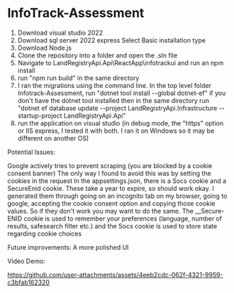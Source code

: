 # InfoTrack-Assessment

1) Download visual studio 2022
2) Download sql server 2022 express
    Select Basic installation type 
3) Download Node.js 
4) Clone the repository into a folder and open the .sln file 
5) Navigate to LandRegistryApi.Api\ReactApp\infotrackui and run an npm install 
6) run "npm run build" in the same directory
7) I ran the migrations using the command line. 
    In the top level folder Infotrack-Assessment, run "dotnet tool install --global dotnet-ef" if you don't have the dotnet tool installed 
    then in the same directory run "dotnet ef database update --project LandRegistryApi.Infrastructure --startup-project LandRegistryApi.Api"
8) run the application on visual studio (in debug mode, the "https" option or IIS express, I tested it with both. I ran it on Windows so it may be different on another OS)


Potential Issues:

Google actively tries to prevent scraping (you are blocked by a cookie consent banner)
The only way I found to avoid this was by setting the cookies in the request
In the appsettings.json, there is a Socs cookie and a SecureEnid cookie. These take a year to expire, so should work okay. I generated them through going on an incognito tab on my browser, going to google, accepting the cookie consent option and copying those cookie values. So if they don't work you may want to do the same.
The __Secure-ENID cookie is used to remember your preferences (language, number of results, safesearch filter etc.) and the Socs cookie is used to store state regarding cookie choices


Future improvements:
A more polished UI 

Video Demo:

https://github.com/user-attachments/assets/4eeb2cdc-062f-4321-9959-c3bfab162320

